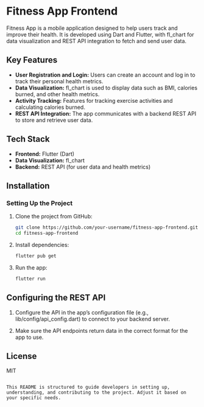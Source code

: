 # Fitness App Frontend

Fitness App is a mobile application designed to help users track and improve their health. It is developed using Dart and Flutter, with fl_chart for data visualization and REST API integration to fetch and send user data.

## Key Features

- **User Registration and Login:** Users can create an account and log in to track their personal health metrics.
- **Data Visualization:** fl_chart is used to display data such as BMI, calories burned, and other health metrics.
- **Activity Tracking:** Features for tracking exercise activities and calculating calories burned.
- **REST API Integration:** The app communicates with a backend REST API to store and retrieve user data.

## Tech Stack

- **Frontend:** Flutter (Dart)
- **Data Visualization:** fl_chart
- **Backend:** REST API (for user data and health metrics)

## Installation

### Setting Up the Project

1. Clone the project from GitHub:

   ```bash
   git clone https://github.com/your-username/fitness-app-frontend.git
   cd fitness-app-frontend
2. Install dependencies:

    ```bash
    flutter pub get
3. Run the app:

    ```bash
    flutter run
## Configuring the REST API
1. Configure the API in the app’s configuration file (e.g., lib/config/api_config.dart) to connect to your backend server.

2. Make sure the API endpoints return data in the correct format for the app to use.

## License
MIT
  ```vbnet
  
This README is structured to guide developers in setting up, understanding, and contributing to the project. Adjust it based on your specific needs.
